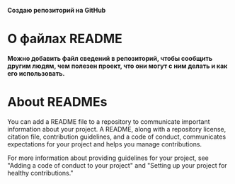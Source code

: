 **Создаю репозиторий на GitHub**

# О файлах README 

**Можно добавить файл сведений в репозиторий, чтобы сообщить другим людям, чем полезен проект, что они могут с ним делать и как его использовать.**

# About READMEs #

You can add a README file to a repository to communicate important information about your project. A README, along with a repository license, citation file, contribution guidelines, and a code of conduct, communicates expectations for your project and helps you manage contributions.

For more information about providing guidelines for your project, see "Adding a code of conduct to your project" and "Setting up your project for healthy contributions."